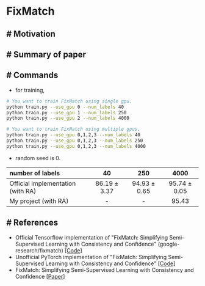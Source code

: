 # FixMatch

## # Motivation

## # Summary of paper

## # Commands
- for training, 
```sh
# You want to train FixMatch using single gpu.
python train.py --use_gpu 0 --num_labels 40 
python train.py --use_gpu 1 --num_labels 250 
python train.py --use_gpu 2 --num_labels 4000 

# You want to train FixMatch using multiple gpus.
python train.py --use_gpu 0,1,2,3 --num_labels 40 
python train.py --use_gpu 0,1,2,3 --num_labels 250 
python train.py --use_gpu 0,1,2,3 --num_labels 4000 
```

- random seed is 0.

| number of labels | 40 | 250 | 4000 |
|:---|:---:|:---:|:---:|
| Official implementation (with RA) | 86.19 ± 3.37 | 94.93 ± 0.65 | 95.74 ± 0.05 |
| My project (with RA) | - | - | 95.43 |


## # References
- Official Tensorflow implementation of "FixMatch: Simplifying Semi-Supervised Learning with Consistency and Confidence" (google-research/fixmatch) [[Code]](https://github.com/google-research/fixmatch)
- Unofficial PyTorch implementation of "FixMatch: Simplifying Semi-Supervised Learning with Consistency and Confidence" [[Code]](https://github.com/kekmodel/FixMatch-pytorch)
- FixMatch: Simplifying Semi-Supervised Learning with Consistency and Confidence [[Paper]](https://arxiv.org/abs/2001.07685)

